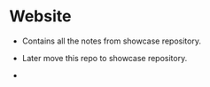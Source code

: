 # Website

- Contains all the notes from showcase repository.

- Later move this repo to showcase repository.

- 